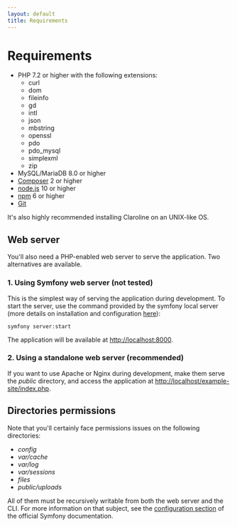 ```yaml
---
layout: default
title: Requirements
---
```


# Requirements

- PHP 7.2 or higher with the following extensions:
    - curl
    - dom
    - fileinfo
    - gd
    - intl
    - json
    - mbstring
    - openssl
    - pdo
    - pdo_mysql
    - simplexml
    - zip
- MySQL/MariaDB 8.0 or higher
- [Composer](https://getcomposer.org) 2 or higher
- [node.js](https://nodejs.org) 10 or higher
- [npm](https://docs.npmjs.com) 6 or higher
- [Git](https://git-scm.com/)

It's also highly recommended installing Claroline on an UNIX-like OS.

## Web server

You'll also need a PHP-enabled web server to serve the application.
Two alternatives are available.

### 1. Using Symfony web server (not tested)

This is the simplest way of serving the application during
development. To start the server, use the command provided by the symfony
local server (more details on installation and configuration [here](https://symfony.com/doc/4.4/setup/symfony_server.html)):

    symfony server:start

The application will be available at [http://localhost:8000](http://localhost:8000).

### 2. Using a standalone web server (recommended)

If you want to use Apache or Nginx during development, make them serve the
*public* directory, and access the application at
[http://localhost/example-site/index.php](http://localhost/example-site/index.php).

## Directories permissions

Note that you'll certainly face permissions issues on the following directories:

- *config*
- *var/cache*
- *var/log*
- *var/sessions*
- *files*
- *public/uploads*

All of them must be recursively writable from both the web server and the CLI.
For more information on that subject, see the [configuration section](https://symfony.com/doc/4.4/setup/web_server_configuration.html)
of the official Symfony documentation.
